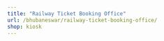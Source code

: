 ```yaml
---
title: "Railway Ticket Booking Office"
url: /bhubaneswar/railway-ticket-booking-office/
shop: kiosk
---
```

